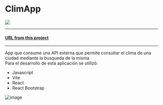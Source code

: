 # ClimApp

<div >
 <a href="https://weather-app-phi-vert.vercel.app/" > <img src= "https://static.vecteezy.com/system/resources/previews/009/277/846/non_2x/clouds-and-sky-weather-nature-background-horizontal-banner-illustration-vector.jpg" /></a>
  </div>
  <hr/>
<a href="weather-app-phi-vert.vercel.app"><h4>URL from this project </h4></a>
<hr/>
<p>App que consume una API externa que permite consultar el clima de una ciudad mediante la busqueda de la misma <br/>
Para el desarrollo de esta aplicación se utilizó:
<ul>
<li>Javascript</li>
<li>Vite</li>
<li>React</li>
<li>React Bootstrap</li>
</ul>
</p>

![image](https://user-images.githubusercontent.com/80003324/215268354-b78b3f1f-2656-4ed8-8445-716df6830ed6.png)





